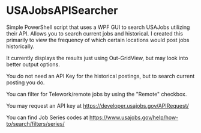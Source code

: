 # USAJobsAPISearcher
Simple PowerShell script that uses a WPF GUI to search USAJobs utilizing their API. Allows you to search current jobs and historical.
I created this primarily to view the frequency of which certain locations would post jobs historically.

It currently displays the results just using Out-GridView, but may look into better output options.

You do not need an API Key for the historical postings, but to search current posting you do.

You can filter for Telework/remote jobs by using the "Remote" checkbox.

You may request an API key at https://developer.usajobs.gov/APIRequest/ 

You can find Job Series codes at https://www.usajobs.gov/help/how-to/search/filters/series/
